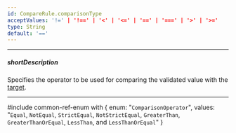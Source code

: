 ```yaml
---
id: CompareRule.comparisonType
acceptValues: '!=' | '!==' | '<' | '<=' | '==' | '===' | '>' | '>='
type: String
default: '=='
---
```

---
##### shortDescription
Specifies the operator to be used for comparing the validated value with the [target](/Documentation/ApiReference/UI_Widgets/dxValidator/Validation_Rules/CompareRule/#comparisonTarget).

---
#include common-ref-enum with {
    enum: "`ComparisonOperator`",
    values: "`Equal`, `NotEqual`, `StrictEqual`, `NotStrictEqual`, `GreaterThan`, `GreaterThanOrEqual`, `LessThan`, and `LessThanOrEqual`"
}